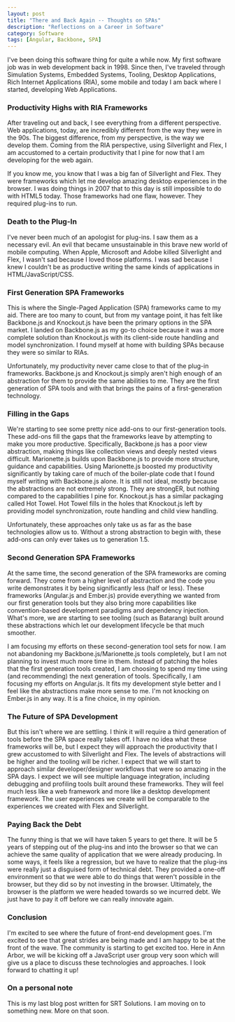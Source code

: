 ```yaml
---
layout: post
title: "There and Back Again -- Thoughts on SPAs"
description: "Reflections on a Career in Software"
category: Software
tags: [Angular, Backbone, SPA]
---
```


I've been doing this software thing for quite a while now.  My first software job was in web development back in 1998.  Since then, I've traveled through Simulation Systems, Embedded Systems, Tooling, Desktop Applications, Rich Internet Applications (RIA), some mobile and today I am back where I started, developing Web Applications.

### Productivity Highs with RIA Frameworks
After traveling out and back, I see everything from a different perspective.  Web applications, today, are incredibly different from the way they were in the 90s.  The biggest difference, from my perspective, is the way we develop them.  Coming from the RIA perspective, using Silverlight and Flex, I am accustomed to a certain productivity that I pine for now that I am developing for the web again.

If you know me, you know that I was a big fan of Silverlight and Flex.  They were frameworks which let me develop amazing desktop experiences in the browser.  I was doing things in 2007 that to this day is still impossible to do with HTML5 today.  Those frameworks had one flaw, however.  They required plug-ins to run.

### Death to the Plug-In
I've never been much of an apologist for plug-ins. I saw them as a necessary evil.  An evil that became unsustainable in this brave new world of mobile computing.  When Apple, Microsoft and Adobe killed Silverlight and Flex, I wasn't sad because I loved those platforms.  I was sad because I knew I couldn't be as productive writing the same kinds of applications in HTML/JavaScript/CSS.

### First Generation SPA Frameworks
This is where the Single-Paged Application (SPA) frameworks came to my aid.  There are too many to count, but from my vantage point, it has felt like Backbone.js and Knockout.js have been the primary options in the SPA market.    I landed on Backbone.js as my go-to choice because it was a more complete solution than Knockout.js with its client-side route handling and model synchronization.  I found myself at home with building SPAs because they were so similar to RIAs.

Unfortunately, my productivity never came close to that of the plug-in frameworks.  Backbone.js and Knockout.js simply aren't high enough of an abstraction for them to provide the same abilities to me.  They are the first generation of SPA tools and with that brings the pains of a first-generation technology.

### Filling in the Gaps
We're starting to see some pretty nice add-ons to our first-generation tools.  These add-ons fill the gaps that the frameworks leave by attempting to make you more productive.  Specifically, Backbone.js has a poor view abstraction, making things like collection views and deeply nested views difficult.  Marionette.js builds upon Backbone.js to provide more structure, guidance and capabilities.  Using Marionette.js boosted my productivity significantly by taking care of much of the boiler-plate code that I found myself writing with Backbone.js alone.  It is still not ideal, mostly because the abstractions are not extremely strong.  They are strongER, but nothing compared to the capabilities I pine for.  Knockout.js has a similar packaging called Hot Towel.  Hot Towel fills in the holes that Knockout.js left by providing model synchronization, route handling and child view handling.

Unfortunately, these approaches only take us as far as the base technologies allow us to.  Without a strong abstraction to begin with, these add-ons can only ever takes us to generation 1.5.

### Second Generation SPA Frameworks
At the same time, the second generation of the SPA frameworks are coming forward.  They come from a higher level of abstraction and the code you write demonstrates it by being significantly less (half or less).  These frameworks (Angular.js and Ember.js) provide everything we wanted from our first generation tools but they also bring more capabilities like convention-based development paradigms and dependency injection.  What's more, we are starting to see tooling (such as Batarang) built around these abstractions which let our development lifecycle be that much smoother.

I am focusing my efforts on these second-generation tool sets for now.  I am not abandoning my Backbone.js/Marionette.js tools completely, but I am not planning to invest much more time in them.  Instead of patching the holes that the first generation tools created, I am choosing to spend my time using (and recommending) the next generation of tools.  Specifically, I am focusing my efforts on Angular.js.  It fits my development style better and I feel like the abstractions make more sense to me.  I'm not knocking on Ember.js in any way.  It is a fine choice, in my opinion.

### The Future of SPA Development
But this isn't where we are settling.  I think it will require a third generation of tools before the SPA space really takes off.  I have no idea what these frameworks will be, but I expect they will approach the productivity that I grew accustomed to with Silverlight and Flex.  The levels of abstractions will be higher and the tooling will be richer.  I expect that we will start to approach similar developer/designer workflows that were so amazing in the SPA days.  I expect we will see multiple language integration, including debugging and profiling tools built around these frameworks.  They will feel much less like a web framework and more like a desktop development framework.  The user experiences we create will be comparable to the experiences we created with Flex and Silverlight.

### Paying Back the Debt
The funny thing is that we will have taken 5 years to get there.  It will be 5 years of stepping out of the plug-ins and into the browser so that we can achieve the same quality of application that we were already producing.  In some ways, it feels like a regression, but we have to realize that the plug-ins were really just a disguised form of technical debt.  They provided a one-off environment so that we were able to do things that weren't possible in the browser, but they did so by not investing in the browser.  Ultimately, the browser is the platform we were headed towards so we incurred debt.  We just have to pay it off before we can really innovate again.

### Conclusion
I'm excited to see where the future of front-end development goes.  I'm excited to see that great strides are being made and I am happy to be at the front of the wave.  The community is starting to get excited too.  Here in Ann Arbor, we will be kicking off a JavaScript user group very soon which will give us a place to discuss these technologies and approaches.  I look forward to chatting it up!

### On a personal note
This is my last blog post written for SRT Solutions.  I am moving on to something new.  More on that soon.